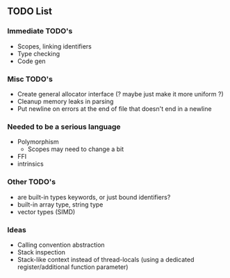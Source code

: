 ## TODO List

### Immediate TODO's

 - Scopes, linking identifiers
 - Type checking
 - Code gen

### Misc TODO's

 - Create general allocator interface (? maybe just make it more uniform ?)
 - Cleanup memory leaks in parsing
 - Put newline on errors at the end of file that doesn't end in a newline

### Needed to be a serious language

 - Polymorphism
   - Scopes may need to change a bit
 - FFI
 - intrinsics

### Other TODO's

 - are built-in types keywords, or just bound identifiers?
 - built-in array type, string type
 - vector types (SIMD)

### Ideas

 - Calling convention abstraction
 - Stack inspection
 - Stack-like context instead of thread-locals
   (using a dedicated register/additional function parameter)

